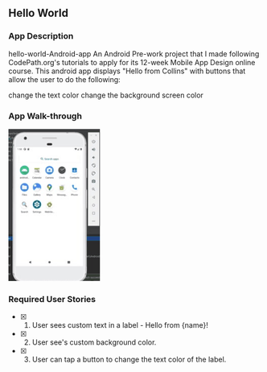 ## Hello World

### App Description
hello-world-Android-app
An Android Pre-work project that I made following CodePath.org's tutorials to apply for its 12-week Mobile App Design online course.
This android app displays "Hello from Collins" with buttons that allow the user to do the following:

change the text color 
change the background screen color

### App Walk-through
![](walkthough.gif)


### Required User Stories
- [x] 1. User sees custom text in a label - Hello from {name}!
- [x] 2. User see's custom background color.
- [x] 3. User can tap a button to change the text color of the label.
